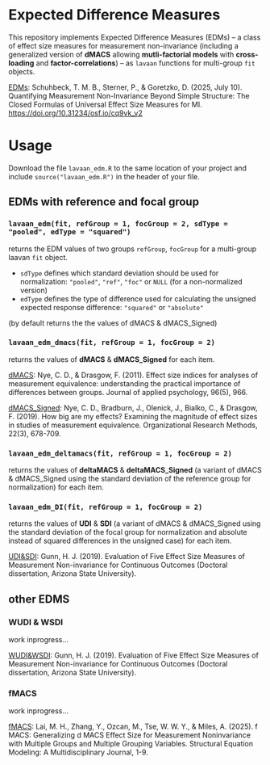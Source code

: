 # Expected Difference Measures

This repository implements Expected Difference Measures (EDMs) – a class of effect size measures for measurement non-invariance (including a generalized version of **dMACS** allowing **mutli-factorial models** with **cross-loading** and **factor-correlations**) – as `lavaan` functions for multi-group `fit` objects.

[EDMs](https://osf.io/preprints/psyarxiv/cq9vk_v2): Schuhbeck, T. M. B., Sterner, P., & Goretzko, D. (2025, July 10). Quantifying Measurement Non-Invariance Beyond Simple Structure: The Closed Formulas of Universal Effect Size Measures for MI. https://doi.org/10.31234/osf.io/cq9vk_v2

# Usage

Download the file `lavaan_edm.R` to the same location of your project and include `source("lavaan_edm.R")` in the header of your file.

## EDMs with reference and focal group 
### `lavaan_edm(fit, refGroup = 1, focGroup = 2, sdType = "pooled", edType = "squared")` 
returns the EDM values of two groups `refGroup`, `focGroup` for a multi-group laavan `fit` object.   
- `sdType` defines which standard deviation should be used for normalization: `"pooled"`, `"ref"`, `"foc"` or `NULL` (for a non-normalized version)
- `edType`  defines the type of difference used for calculating the unsigned expected response difference: `"squared"` or `"absolute"`
  
(by default returns the the values of dMACS & dMACS_Signed) 

### `lavaan_edm_dmacs(fit, refGroup = 1, focGroup = 2)` 
returns the values of **dMACS** & **dMACS_Signed** for each item. 

[dMACS](https://www.researchgate.net/profile/Christopher-Nye-2/publication/50998374_Effect_Size_Indices_for_Analyses_of_Measurement_Equivalence_Understanding_the_Practical_Importance_of_Differences_Between_Groups/links/550859a20cf26ff55f816638/Effect-Size-Indices-for-Analyses-of-Measurement-Equivalence-Understanding-the-Practical-Importance-of-Differences-Between-Groups.pdf): Nye, C. D., & Drasgow, F. (2011). Effect size indices for analyses of measurement equivalence: understanding the practical importance of differences between groups. Journal of applied psychology, 96(5), 966.

[dMACS_Signed](https://www.researchgate.net/profile/Fritz-Drasgow/publication/323804009_How_Big_Are_My_Effects_Examining_the_Magnitude_of_Effect_Sizes_in_Studies_of_Measurement_Equivalence/links/5b869e4592851c1e1239e69c/How-Big-Are-My-Effects-Examining-the-Magnitude-of-Effect-Sizes-in-Studies-of-Measurement-Equivalence.pdf?_sg%5B0%5D=started_experiment_milestone&origin=journalDetail): Nye, C. D., Bradburn, J., Olenick, J., Bialko, C., & Drasgow, F. (2019). How big are my effects? Examining the magnitude of effect sizes in studies of measurement equivalence. Organizational Research Methods, 22(3), 678-709.

### `lavaan_edm_deltamacs(fit, refGroup = 1, focGroup = 2)` 
returns the values of **deltaMACS** & **deltaMACS_Signed** (a variant of dMACS & dMACS_Signed using the standard deviation of the reference group for normalization) for each item. 

### `lavaan_edm_DI(fit, refGroup = 1, focGroup = 2)`
returns the values of **UDI** & **SDI** (a variant of dMACS & dMACS_Signed using the standard deviation of the focal group for normalization and absolute instead of squared differences in the unsigned case) for each item. 

[UDI&SDI](https://core.ac.uk/download/pdf/200249537.pdf): Gunn, H. J. (2019). Evaluation of Five Effect Size Measures of Measurement Non-invariance for Continuous Outcomes (Doctoral dissertation, Arizona State University).

## other EDMS 

### WUDI & WSDI
work inprogress...

[WUDI&WSDI](https://core.ac.uk/download/pdf/200249537.pdf): Gunn, H. J. (2019). Evaluation of Five Effect Size Measures of Measurement Non-invariance for Continuous Outcomes (Doctoral dissertation, Arizona State University).

### fMACS
work inprogress...

[fMACS](https://www.tandfonline.com/doi/pdf/10.1080/10705511.2025.2484812): Lai, M. H., Zhang, Y., Ozcan, M., Tse, W. W. Y., & Miles, A. (2025). f MACS: Generalizing d MACS Effect Size for Measurement Noninvariance with Multiple Groups and Multiple Grouping Variables. Structural Equation Modeling: A Multidisciplinary Journal, 1-9.



